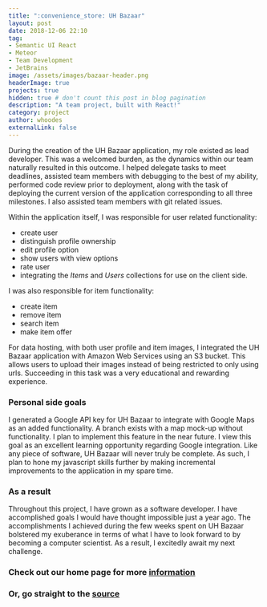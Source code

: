 ```yaml
---
title: ":convenience_store: UH Bazaar"
layout: post
date: 2018-12-06 22:10
tag: 
- Semantic UI React
- Meteor
- Team Development
- JetBrains
image: /assets/images/bazaar-header.png
headerImage: true
projects: true
hidden: true # don't count this post in blog pagination
description: "A team project, built with React!"
category: project
author: whoodes
externalLink: false
---
```

During the creation of the UH Bazaar application, my role existed as lead developer.  This was a welcomed burden, as the 
dynamics within our team naturally resulted in this outcome.  I helped delegate tasks to meet deadlines, assisted team 
members with debugging to the best of my ability, performed code review prior to deployment, along with the task of 
deploying the current version of the application corresponding to all three milestones.  I also assisted team members 
with git related issues.

Within the application itself, I was responsible for user related functionality:

- create user
- distinguish profile ownership 
- edit profile option 
- show users with view options 
- rate user
- integrating the *Items* and *Users* collections for use on the client side.

I was also responsible for item functionality: 

- create item 
- remove item 
- search item
- make item offer

For data hosting, with both user profile and item images, I integrated the UH Bazaar application with Amazon Web Services
using an S3 bucket.  This allows users to upload their images instead of being restricted to only using urls.  Succeeding 
in this task was a very educational and rewarding experience.

### Personal side goals

I generated a Google API key for UH Bazaar to integrate with Google Maps as an added functionality.
A branch exists with a map mock-up without functionality. I plan to implement this feature in the near future.  I view this
goal as an excellent learning opportunity regarding Google integration.  Like any piece of software, UH Bazaar will never
truly be complete.  As such, I plan to hone my javascript skills further by making incremental improvements to the application
in my spare time.

### As a result

Throughout this project, I have grown as a software developer.  I have accomplished goals I would have thought impossible 
just a year ago.  The accomplishments I achieved during the few weeks spent on UH Bazaar bolstered my exuberance in terms
of what I have to look forward to by becoming a computer scientist.  As a result, I excitedly await my next challenge.

### Check out our home page for more [information <i class="large github icon"></i>](https://uhbazaar.github.io/)

### Or, go straight to the [source <i class="large code branch icon"></i>](https://github.com/uhbazaar)
